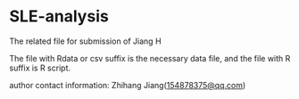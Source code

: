 # SLE-analysis
The related file for submission of Jiang H

The file with Rdata or csv suffix is the necessary data file, and the file with R suffix is R script.

author contact information: Zhihang Jiang(154878375@qq.com)
